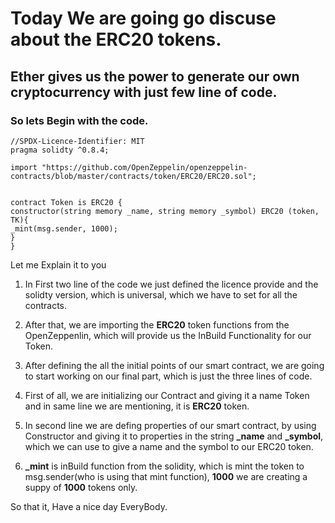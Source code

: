 # Today We are going go discuse about the ERC20 tokens.

## Ether gives us the power to generate our own cryptocurrency with just few line of code.

### So lets Begin with the code.

```solidity
//SPDX-Licence-Identifier: MIT
pragma solidty ^0.8.4;

import "https://github.com/OpenZeppelin/openzeppelin-contracts/blob/master/contracts/token/ERC20/ERC20.sol";


contract Token is ERC20 {
constructor(string memory _name, string memory _symbol) ERC20 (token, TK){
_mint(msg.sender, 1000);
}
}
```

Let me Explain it to you

1. In First two line of the code we just defined the licence provide and the solidty version, which is universal, which we have to set for all the contracts.
2. After that, we are importing the **ERC20** token functions from the OpenZeppenlin,
   which will provide us the InBuild Functionality for our Token.

3. After defining the all the initial points of our smart contract, we are going to start working on our final part, which is just the three lines of code.
4. First of all, we are initializing our Contract and giving it a name Token and in same line we are mentioning, it is **ERC20** token.
5. In second line we are defing properties of our smart contract, by using Constructor and giving it to properties in the string **\_name** and **\_symbol**, which we can use to give a name and the symbol to our ERC20 token.
6. **\_mint** is inBuild function from the solidity, which is mint the token to msg.sender(who is using that mint function), **1000** we are creating a suppy of **1000** tokens only.

So that it, Have a nice day EveryBody.
